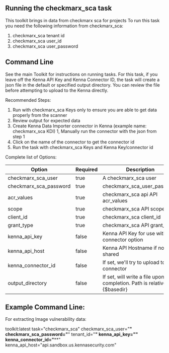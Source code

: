 ## Running the checkmarx_sca task 

This toolkit brings in data from checkmarx sca for projects 
To run this task you need the following information from checkmarx_sca: 

1. checkmarx_sca tenant id
2. checkmarx_sca user_id
3. checkmarx_sca user_password

## Command Line

See the main Toolkit for instructions on running tasks. For this task, if you leave off the Kenna API Key and Kenna Connector ID, the task will create a json file in the default or specified output directory. You can review the file before attempting to upload to the Kenna directly.

Recommended Steps: 

1. Run with checkmarx_sca Keys only to ensure you are able to get data properly from the scanner
1. Review output for expected data
1. Create Kenna Data Importer connector in Kenna (example name: checkmarx_sca KDI) 
1, Manually run the connector with the json from step 1 
1. Click on the name of the connector to get the connector id
1. Run the task with checkmarx_sca Keys and Kenna Key/connector id



Complete list of Options:

| Option | Required | Description | default |
| --- | --- | --- | --- |
| checkmarx_sca_user | true | A checkmarx_sca user | n/a |
| checkmarx_sca_password | true | checkmarx_sca_user_password |
| acr_values | true | checkmarx_sca api API acr_values | n/a |
| scope | true | checkmarx_sca API scope | n/a |
| client_id | true | checkmarx_sca client_id | n/a |
| grant_type | true | checkmarx_sca API grant_type | n/a |
| kenna_api_key | false | Kenna API Key for use with connector option | n/a |
| kenna_api_host | false | Kenna API Hostname if not US shared | api.kennasecurity.com |
| kenna_connector_id | false | If set, we'll try to upload to this connector | n/a |
| output_directory | false | If set, will write a file upon completion. Path is relative to #{$basedir} | output/checkmarx_sca |


## Example Command Line:

For extracting Image vulnerability data:

   toolkit:latest task="checkmarx_sca" checkmarx_sca_user="****" checkmarx_sca_password="****" tenant_id="****" kenna_api_key="******" kenna_connector_id="****" kenna_api_host="api.sandbox.us.kennasecurity.com"
